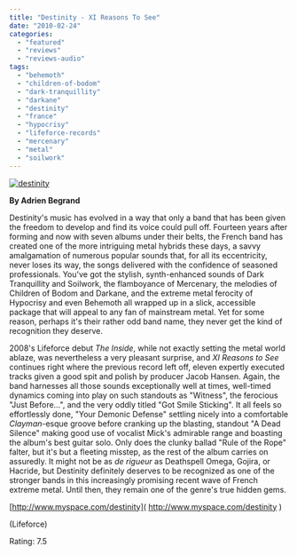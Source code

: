 ```yaml
---
title: "Destinity - XI Reasons To See"
date: "2010-02-24"
categories: 
  - "featured"
  - "reviews"
  - "reviews-audio"
tags: 
  - "behemoth"
  - "children-of-bodom"
  - "dark-tranquillity"
  - "darkane"
  - "destinity"
  - "france"
  - "hypocrisy"
  - "lifeforce-records"
  - "mercenary"
  - "metal"
  - "soilwork"
---
```


[![destinity](http://www.hellbound.ca/wp-content/uploads/2010/02/destinity-300x300.jpg "destinity")](http://www.hellbound.ca/wp-content/uploads/2010/02/destinity.jpg)

**By Adrien Begrand**

Destinity's music has evolved in a way that only a band that has been given the freedom to develop and find its voice could pull off. Fourteen years after forming and now with seven albums under their belts, the French band has created one of the more intriguing metal hybrids these days, a savvy amalgamation of numerous popular sounds that, for all its eccentricity, never loses its way, the songs delivered with the confidence of seasoned professionals. You've got the stylish, synth-enhanced sounds of Dark Tranquillity and Soilwork, the flamboyance of Mercenary, the melodies of Children of Bodom and Darkane, and the extreme metal ferocity of Hypocrisy and even Behemoth all wrapped up in a slick, accessible package that will appeal to any fan of mainstream metal. Yet for some reason, perhaps it's their rather odd band name, they never get the kind of recognition they deserve.

2008's Lifeforce debut _The Inside_, while not exactly setting the metal world ablaze, was nevertheless a very pleasant surprise, and _XI Reasons to See_ continues right where the previous record left off, eleven expertly executed tracks given a good spit and polish by producer Jacob Hansen. Again, the band harnesses all those sounds exceptionally well at times, well-timed dynamics coming into play on such standouts as "Witness", the ferocious "Just Before…", and the very oddly titled "Got Smile Sticking". It all feels so effortlessly done, "Your Demonic Defense" settling nicely into a comfortable _Clayman_\-esque groove before cranking up the blasting, standout "A Dead Silence" making good use of vocalist Mick's admirable range and boasting the album's best guitar solo. Only does the clunky ballad "Rule of the Rope" falter, but it's but a fleeting misstep, as the rest of the album carries on assuredly. It might not be as _de rigueur_ as Deathspell Omega, Gojira, or Hacride, but Destinity definitely deserves to be recognized as one of the stronger bands in this increasingly promising recent wave of French extreme metal. Until then, they remain one of the genre's true hidden gems.

[http://www.myspace.com/destinity]( http://www.myspace.com/destinity )

(Lifeforce)

Rating: 7.5

